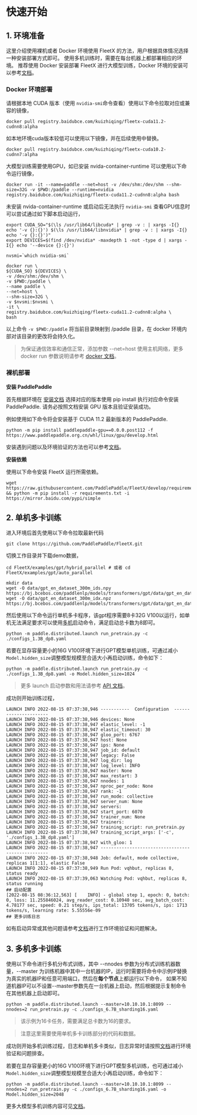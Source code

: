 
# 快速开始

## 1. 环境准备

这里介绍使用裸机或者 Docker 环境使用 FleetX 的方法，用户根据具体情况选择一种安装部署方式即可。
使用多机训练时，需要在每台机器上都部署相应的环境。
推荐使用 Docker 安装部署 FleetX 进行大模型训练，Docker 环境的安装可以参考[文档](deployment.md#docker-环境安装)。

### Docker 环境部署

请根据本地 CUDA 版本（使用 `nvidia-smi`命令查看）使用以下命令拉取对应或兼容的镜像，

```
docker pull registry.baidubce.com/kuizhiqing/fleetx-cuda11.2-cudnn8:alpha
```

如本地环境cuda版本较低可以使用以下镜像，并在后续使用中替换。

```
docker pull registry.baidubce.com/kuizhiqing/fleetx-cuda10.2-cudnn7:alpha
```

大模型训练需要使用GPU，如已安装 nvida-container-runtime 可以使用以下命令运行镜像，

```
docker run -it --name=paddle --net=host -v /dev/shm:/dev/shm --shm-size=32G -v $PWD:/paddle --runtime=nvidia registry.baidubce.com/kuizhiqing/fleetx-cuda11.2-cudnn8:alpha bash
```

未安装 nvida-container-runtime 或启动后无法执行 `nvidia-smi` 查看GPU信息时可以尝试通过如下脚本启动运行，

```shell
export CUDA_SO="$(\ls /usr/lib64/libcuda* | grep -v : | xargs -I{} echo '-v {}:{}') $(\ls /usr/lib64/libnvidia* | grep -v : | xargs -I{} echo '-v {}:{}')"
export DEVICES=$(find /dev/nvidia* -maxdepth 1 -not -type d | xargs -I{} echo '--device {}:{}')

nvsmi=`which nvidia-smi`

docker run \
${CUDA_SO} ${DEVICES} \
-v /dev/shm:/dev/shm \
-v $PWD:/paddle \
--name paddle \
--net=host \
--shm-size=32G \
-v $nvsmi:$nvsmi \
-it \
registry.baidubce.com/kuizhiqing/fleetx-cuda11.2-cudnn8:alpha \
bash
```

以上命令 `-v $PWD:/paddle` 将当前目录映射到 /paddle 目录，在 docker 环境内部对该目录的更改将会持久化。

> 为保证通信效率和通信正常，添加参数 --net=host 使用主机网络，更多 docker run 参数说明请参考 [docker 文档](https://docs.docker.com/engine/reference/commandline/run/)。

### 裸机部署

**安装 PaddlePaddle**

首先根据环境在
[安装文档](https://www.paddlepaddle.org.cn/install/quick?docurl=/documentation/docs/zh/install/docker/linux-docker.html) 选择对应的版本使用 pip install 执行对应命令安装 PaddlePaddle.
请务必按照文档安装 GPU 版本且验证安装成功。

例如使用如下命令将会安装基于 CUDA 11.2 最新版本的 PaddlePaddle. 

```shell
python -m pip install paddlepaddle-gpu==0.0.0.post112 -f https://www.paddlepaddle.org.cn/whl/linux/gpu/develop.html
```

安装遇到问题以及环境验证的方法也可以参考[文档](deployment.md#3-单机环境验证)。

**安装依赖**

使用以下命令安装 FleetX 运行所需依赖。

```shell
wget https://raw.githubusercontent.com/PaddlePaddle/FleetX/develop/requirements.txt && python -m pip install -r requirements.txt -i https://mirror.baidu.com/pypi/simple
```

## 2. 单机多卡训练

进入环境后首先使用以下命令拉取最新代码

```
git clone https://github.com/PaddlePaddle/FleetX.git
```

切换工作目录并下载demo数据，
```
cd FleetX/examples/gpt/hybrid_parallel # 或者 cd FleetX/examples/gpt/auto_parallel

mkdir data
wget -O data/gpt_en_dataset_300m_ids.npy https://bj.bcebos.com/paddlenlp/models/transformers/gpt/data/gpt_en_dataset_300m_ids.npy
wget -O data/gpt_en_dataset_300m_idx.npz https://bj.bcebos.com/paddlenlp/models/transformers/gpt/data/gpt_en_dataset_300m_idx.npz
```

然后使用以下命令运行单机多卡程序，该gpt程序需要8卡32G V100以运行，如单机无法满足要求可以使用[多机](#4-多机多卡训练)启动命令，满足启动总卡数为8即可。

```
python -m paddle.distributed.launch run_pretrain.py -c ./configs_1.3B_dp8.yaml
```

若要在显存容量更小的16G V100环境下进行GPT模型单机训练，可通过减小`Model.hidden_size`调整模型规模至合适大小再启动训练，命令如下：

```
python -m paddle.distributed.launch run_pretrain.py -c ./configs_1.3B_dp8.yaml -o Model.hidden_size=1024
```

> 更多 launch 启动参数和用法请参考 [API 文档](https://www.paddlepaddle.org.cn/documentation/docs/zh/develop/api/paddle/distributed/launch_cn.html)。

成功则开始训练过程，
```
LAUNCH INFO 2022-08-15 07:37:38,946 -----------  Configuration  ----------------------
LAUNCH INFO 2022-08-15 07:37:38,946 devices: None
LAUNCH INFO 2022-08-15 07:37:38,947 elastic_level: -1
LAUNCH INFO 2022-08-15 07:37:38,947 elastic_timeout: 30
LAUNCH INFO 2022-08-15 07:37:38,947 gloo_port: 6767
LAUNCH INFO 2022-08-15 07:37:38,947 host: None
LAUNCH INFO 2022-08-15 07:37:38,947 ips: None
LAUNCH INFO 2022-08-15 07:37:38,947 job_id: default
LAUNCH INFO 2022-08-15 07:37:38,947 legacy: False
LAUNCH INFO 2022-08-15 07:37:38,947 log_dir: log
LAUNCH INFO 2022-08-15 07:37:38,947 log_level: INFO
LAUNCH INFO 2022-08-15 07:37:38,947 master: None
LAUNCH INFO 2022-08-15 07:37:38,947 max_restart: 3
LAUNCH INFO 2022-08-15 07:37:38,947 nnodes: 1
LAUNCH INFO 2022-08-15 07:37:38,947 nproc_per_node: None
LAUNCH INFO 2022-08-15 07:37:38,947 rank: -1
LAUNCH INFO 2022-08-15 07:37:38,947 run_mode: collective
LAUNCH INFO 2022-08-15 07:37:38,947 server_num: None
LAUNCH INFO 2022-08-15 07:37:38,947 servers:
LAUNCH INFO 2022-08-15 07:37:38,947 start_port: 6070
LAUNCH INFO 2022-08-15 07:37:38,947 trainer_num: None
LAUNCH INFO 2022-08-15 07:37:38,947 trainers:
LAUNCH INFO 2022-08-15 07:37:38,947 training_script: run_pretrain.py
LAUNCH INFO 2022-08-15 07:37:38,947 training_script_args: ['-c', './configs_1.3B_dp8.yaml']
LAUNCH INFO 2022-08-15 07:37:38,947 with_gloo: 1
LAUNCH INFO 2022-08-15 07:37:38,947 --------------------------------------------------
LAUNCH INFO 2022-08-15 07:37:38,948 Job: default, mode collective, replicas 1[1:1], elastic False
LAUNCH INFO 2022-08-15 07:37:38,949 Run Pod: vqhbut, replicas 8, status ready
LAUNCH INFO 2022-08-15 07:37:39,063 Watching Pod: vqhbut, replicas 8, status running
## 启动配置
[2022-08-15 08:36:12,563] [    INFO] - global step 1, epoch: 0, batch: 0, loss: 11.255846024, avg_reader_cost: 0.10940 sec, avg_batch_cost: 4.78177 sec, speed: 0.21 step/s, ips_total: 13705 tokens/s, ips: 1713 tokens/s, learning rate: 5.55556e-09
## 更多训练日志
```

如有启动异常或其他问题请参考[文档](deployment.md#3-单机环境验证)进行工作环境验证和问题解决。

## 3. 多机多卡训练

使用以下命令进行多机分布式训练，其中 --nnodes 参数为分布式训练机器数量，--master 为训练机器中其中一台机器的IP，运行时需要将命令中示例IP替换为真实的机器IP和任意可用端口，然后在**每个节点**上都运行以下命令，
如果不知道机器IP可以不设置--master参数先在一台机器上启动，然后根据提示复制命令在其他机器上启动即可。

```
python -m paddle.distributed.launch --master=10.10.10.1:8099 --nnodes=2 run_pretrain.py -c ./configs_6.7B_sharding16.yaml
```

> 该示例为16卡任务，需要满足总卡数为16的要求。

> 注意这里需要使用单机多卡训练部分的代码和数据。


成功则开始多机训练过程，日志和单机多卡类似，日志异常时请按照[文档](deployment.md#4-分布式环境验证)进行环境验证和问题排查。

若要在显存容量更小的16G V100环境下进行GPT模型多机训练，也可通过减小`Model.hidden_size`调整模型规模至合适大小再启动训练，命令如下：

```
python -m paddle.distributed.launch --master=10.10.10.1:8099 --nnodes=2 run_pretrain.py -c ./configs_6.7B_sharding16.yaml -o Model.hidden_size=2048
```

更多大模型多机训练内容可见[文档](../examples/gpt/hybrid_parallel/README.md)。
